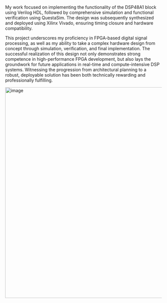 My work focused on implementing the functionality of the DSP48A1 block using Verilog HDL, followed by comprehensive simulation and functional verification using QuestaSim. The design was subsequently synthesized and deployed using Xilinx Vivado, ensuring timing closure and hardware compatibility.

This project underscores my proficiency in FPGA-based digital signal processing, as well as my ability to take a complex hardware design from concept through simulation, verification, and final implementation. The successful realization of this design not only demonstrates strong competence in high-performance FPGA development, but also lays the groundwork for future applications in real-time and compute-intensive DSP systems. Witnessing the progression from architectural planning to a robust, deployable solution has been both technically rewarding and professionally fulfilling.

<img width="1054" height="678" alt="image" src="https://github.com/user-attachments/assets/0652b8e3-3b34-4292-a13a-702e27dc061f" />
